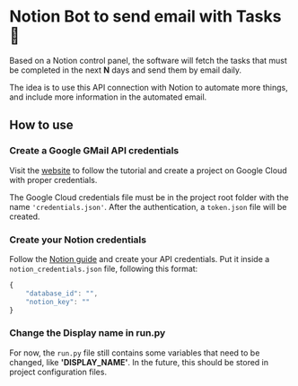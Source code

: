 # Notion Bot to send email with Tasks :rocket:

Based on a Notion control panel, the software will fetch the tasks that must be completed in the next __N__ days and send them by email daily.

The idea is to use this API connection with Notion to automate more things, and include more information in the automated email.

## How to use

### Create a Google GMail API credentials

Visit the [website](https://developers.google.com/gmail/api/quickstart/python) to follow the tutorial and create a project on Google Cloud with proper credentials.

The Google Cloud credentials file must be in the project root folder with the name `'credentials.json'`. After the authentication, a `token.json` file will be created.

### Create your Notion credentials

Follow the [Notion guide](https://developers.notion.com/docs/authorization) and create your API credentials. Put it inside a `notion_credentials.json` file, following this format:

```js
{
    "database_id": "",
    "notion_key": ""
}
```

### Change the Display name in run.py

For now, the `run.py` file still contains some variables that need to be changed, like __'DISPLAY_NAME'__. In the future, this should be stored in project configuration files.